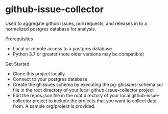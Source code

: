 # github-issue-collector

Used to aggregate github issues, pull requests, and releases in to a normalized postgres database for analysis.

Prerequisites

- Local or remote access to a postgres database
- Python 3.7 or greater (note older versions may be compatible)

Get Started

- Clone this project locally
- Connect to your postgres database 
- Create the ghissues schema by executing the pg-ghissues-schema.sql file in the root directory of your local github-issue-collector project
- Edit the repos.json file in the root directory of your local github-issue-collector project to include the projects that you want to collect data from.  A sample org/project is provided.
